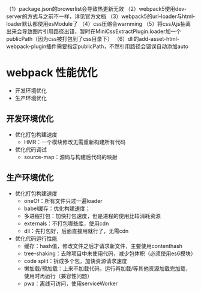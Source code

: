 （1）package.json的browerlist会导致热更新无效
（2）webpack5使用dev-server的方式与之前不一样，详见官方文档
（3）webpack5的url-loader与html-loader默认都使用esModule了
（4）css压缩会warnming
（5）将css从js抽离出来会导致图片引用路径出错，暂时在MiniCssExtractPlugin.loader加一个publicPath（因为css被打包到了css目录下）
（6）dll的add-asset-html-webpack-plugin插件需要指定publicPath，不然引用路径会错误自动添加auto
# webpack 性能优化
* 开发环境优化
* 生产环境优化

## 开发环境优化
* 优化打包构建速度
  * HMR：一个模块修改无需重新构建所有代码
* 优化代码调试
  * source-map：源码与构建后代码的映射

## 生产环境优化
* 优化打包构建速度
  * oneOf：所有文件只过一遍loader
  * babel缓存：优化构建速度；
  * 多进程打包：加快打包速度，但是进程的使用比较消耗资源
  * externals：不打包哪些库，使用cdn
  * dll：先打包好，后面直接用就行了，无需cdn
* 优化代码运行性能
  * 缓存：hash值，修改文件之后才请求新文件，主要使用contenthash
  * tree-shaking：去除项目中未使用代码，减少包体积（必须使用es6模块）
  * code split：拆成多个包，加快资源请求速度
  * 懒加载/预加载：上来不加载代码，运行再加载/等其他资源加载完加载，使用时再运行（兼容性问题）
  * pwa：离线可访问，使用serviceWorker
  
